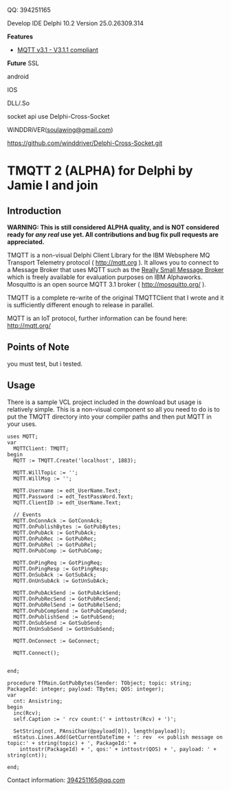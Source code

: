   
 QQ: 394251165 
  
 Develop IDE Delphi 10.2 Version 25.0.26309.314 

**Features**

* [MQTT v3.1 - V3.1.1 compliant](http://docs.oasis-open.org/mqtt/mqtt/v3.1.1/os/mqtt-v3.1.1-os.html)


**Future**
SSL

android

IOS

DLL/.So


socket api use  Delphi-Cross-Socket

 WiNDDRiVER(soulawing@gmail.com)

 https://github.com/winddriver/Delphi-Cross-Socket.git



# TMQTT 2 (ALPHA) for Delphi by Jamie I and  join

## Introduction

**WARNING: This is still considered ALPHA quality, and is NOT considered ready for *any real* use yet. All contributions and bug fix pull requests are appreciated.**


TMQTT is a non-visual Delphi Client Library for the IBM Websphere MQ Transport Telemetry protocol ( http://mqtt.org ). It allows you to connect to a Message Broker that uses MQTT such as the [Really Small Message Broker](http://alphaworks.ibm.com/tech/rsmb) which is freely available for evaluation purposes on IBM Alphaworks. Mosquitto is an open source MQTT 3.1 broker ( http://mosquitto.org/ ).

TMQTT is a complete re-write of the original TMQTTClient that I wrote and it is sufficiently different enough to release in parallel.

MQTT is an IoT protocol, further information can be found here: http://mqtt.org/
 

## Points of Note
you must test, but i tested.

## Usage
There is a sample VCL project included in the download but usage is relatively simple. 
This is a non-visual component so all you need to do is to put the TMQTT directory into your compiler paths and then put MQTT in your uses.

```delphi
uses MQTT;
var
  MQTTClient: TMQTT;
begin
  MQTT := TMQTT.Create('localhost', 1883);
 
  MQTT.WillTopic := '';
  MQTT.WillMsg := '';
  
  MQTT.Username := edt_UserName.Text;
  MQTT.Password := edt_TestPassWord.Text;
  MQTT.ClientID := edt_UserName.Text;

  // Events
  MQTT.OnConnAck := GotConnAck;
  MQTT.OnPublishBytes := GotPubBytes;
  MQTT.OnPubAck := GotPubAck;
  MQTT.OnPubRec := GotPubRec;
  MQTT.OnPubRel := GotPubRel;
  MQTT.OnPubComp := GotPubComp;

  MQTT.OnPingReq := GotPingReq;
  MQTT.OnPingResp := GotPingResp;
  MQTT.OnSubAck := GotSubAck;
  MQTT.OnUnSubAck := GotUnSubAck;

  MQTT.OnPubAckSend := GotPubAckSend;
  MQTT.OnPubRecSend := GotPubRecSend;
  MQTT.OnPubRelSend := GotPubRelSend;
  MQTT.OnPubCompSend := GotPubCompSend;
  MQTT.OnPublishSend := GotPubSend;
  MQTT.OnSubSend := GotSubSend;
  MQTT.OnUnSubSend := GotUnSubSend;

  MQTT.OnConnect := GoConnect;

  MQTT.Connect();

  
end;

procedure TfMain.GotPubBytes(Sender: TObject; topic: string; PackageId: integer; payload: TBytes; QOS: integer);
var
  cnt: Ansistring;
begin
  inc(Rcv);
  self.Caption := ' rcv count:(' + inttostr(Rcv) + ')';

  SetString(cnt, PAnsiChar(@payload[0]), length(payload));
  mStatus.Lines.Add(GetCurrentDateTime + ': rev  << publish message on topic:' + string(topic) + ', PackageId:' +
    inttostr(PackageId) + ', qos:' + inttostr(QOS) + ', payload: ' + string(cnt));

end;

```

Contact information: 394251165@qq.com